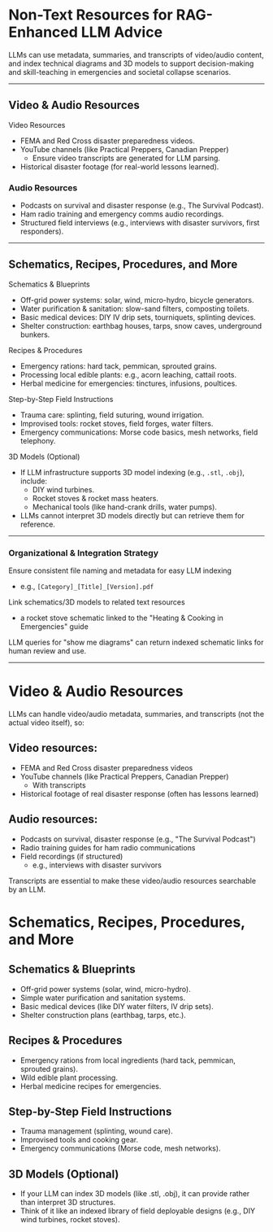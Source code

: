 # Non-Text Resources for RAG-Enhanced LLM Advice

LLMs can use metadata, summaries, and transcripts of video/audio content, and index technical 
diagrams and 3D models to support decision-making and skill-teaching in emergencies and societal 
collapse scenarios.

---

## Video & Audio Resources

Video Resources
* FEMA and Red Cross disaster preparedness videos.
* YouTube channels (like Practical Preppers, Canadian Prepper)
  * Ensure video transcripts are generated for LLM parsing.
* Historical disaster footage (for real-world lessons learned).

### Audio Resources
* Podcasts on survival and disaster response (e.g., The Survival Podcast).
* Ham radio training and emergency comms audio recordings.
* Structured field interviews (e.g., interviews with disaster survivors, first responders).

---

## Schematics, Recipes, Procedures, and More

Schematics & Blueprints
* Off-grid power systems: solar, wind, micro-hydro, bicycle generators.
* Water purification & sanitation: slow-sand filters, composting toilets.
* Basic medical devices: DIY IV drip sets, tourniquets, splinting devices.
* Shelter construction: earthbag houses, tarps, snow caves, underground bunkers.

Recipes & Procedures
* Emergency rations: hard tack, pemmican, sprouted grains.
* Processing local edible plants: e.g., acorn leaching, cattail roots.
* Herbal medicine for emergencies: tinctures, infusions, poultices.

Step-by-Step Field Instructions
* Trauma care: splinting, field suturing, wound irrigation.
* Improvised tools: rocket stoves, field forges, water filters.
* Emergency communications: Morse code basics, mesh networks, field telephony.

3D Models (Optional)
* If LLM infrastructure supports 3D model indexing (e.g., `.stl`, `.obj`), include:
  * DIY wind turbines.
  * Rocket stoves & rocket mass heaters.
  * Mechanical tools (like hand-crank drills, water pumps).
* LLMs cannot interpret 3D models directly but can retrieve them for reference.

---

### Organizational & Integration Strategy

Ensure consistent file naming and metadata for easy LLM indexing 
* e.g., `[Category]_[Title]_[Version].pdf`

Link schematics/3D models to related text resources 
* a rocket stove schematic linked to the "Heating & Cooking in Emergencies" guide

LLM queries for "show me diagrams" can return indexed schematic links for human review and use.

---

# Video & Audio Resources

LLMs can handle video/audio metadata, summaries, and transcripts (not the actual video itself), so:

## Video resources:

* FEMA and Red Cross disaster preparedness videos
* YouTube channels (like Practical Preppers, Canadian Prepper)
  * With transcripts
* Historical footage of real disaster response (often has lessons learned)

## Audio resources:

* Podcasts on survival, disaster response (e.g., "The Survival Podcast")
* Radio training guides for ham radio communications
* Field recordings (if structured)
  * e.g., interviews with disaster survivors

Transcripts are essential to make these video/audio resources searchable by an LLM.

# Schematics, Recipes, Procedures, and More

## Schematics & Blueprints

*  Off-grid power systems (solar, wind, micro-hydro).
*  Simple water purification and sanitation systems.
*  Basic medical devices (like DIY water filters, IV drip sets).
*  Shelter construction plans (earthbag, tarps, etc.).

## Recipes & Procedures

*  Emergency rations from local ingredients (hard tack, pemmican, sprouted grains).
*  Wild edible plant processing.
*  Herbal medicine recipes for emergencies.

## Step-by-Step Field Instructions

*  Trauma management (splinting, wound care).
*  Improvised tools and cooking gear.
*  Emergency communications (Morse code, mesh networks).

## 3D Models (Optional)

*  If your LLM can index 3D models (like .stl, .obj), it can provide rather than interpret 3D structures.
*  Think of it like an indexed library of field deployable designs (e.g., DIY wind turbines, rocket stoves).

